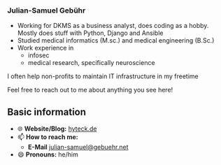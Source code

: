 ### Julian-Samuel Gebühr

* Working for DKMS as a business analyst, does coding as a hobby. Mostly does stuff with Python, Django and Ansible
* Studied medical informatics (M.sc.) and medical engineering (B.Sc.)
* Work experience in
    + infosec
    + medical research, specifically neuroscience

I often help non-profits to maintain IT infrastructure in my freetime
 
Feel free to reach out to me about anything you see here!

## Basic information
- 🌐 **Website/Blog:** [hyteck.de](https://hyteck.de)
- 📫 **How to reach me:**
    + **E-Mail** julian-samuel@gebuehr.net
- 😄 **Pronouns:** he/him
